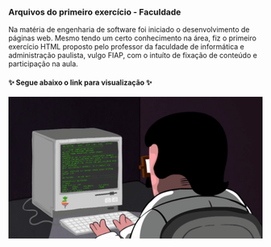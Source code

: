 ### Arquivos do primeiro exercício - Faculdade
  Na matéria de engenharia de software foi iniciado o desenvolvimento de páginas web. Mesmo tendo um certo conhecimento na área, fiz o primeiro exercício HTML proposto pelo professor da faculdade de informática e administração paulista, vulgo FIAP, com o intuíto de fixação de conteúdo e participação na aula.

#### ✨ Segue abaixo o link para visualização ✨


![gif digitando](https://github.com/Micaelleapds/aula1-fiap/blob/master/dormrm.gif)
